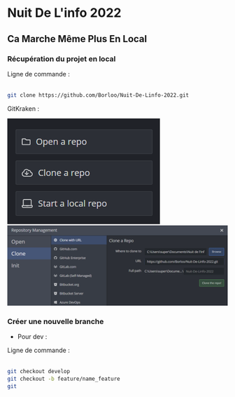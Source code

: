 # Nuit De L'info 2022

## Ca Marche Même Plus En Local

### Récupération du projet en local

Ligne de commande : 

```bash 

git clone https://github.com/Borloo/Nuit-De-Linfo-2022.git

```

GitKraken :

<img src="./images/readme/clone_repo.png" alt="">

<img src="./images/readme/clone_repo_url.png" alt="">

### Créer une nouvelle branche

- Pour dev :

Ligne de commande : 

```bash

git checkout develop
git checkout -b feature/name_feature
git 

```
